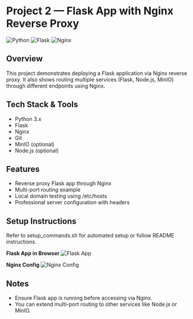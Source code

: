 # Project 2 — Flask App with Nginx Reverse Proxy

![Python](https://img.shields.io/badge/Python-3.11-blue)
![Flask](https://img.shields.io/badge/Flask-2.3-green)
![Nginx](https://img.shields.io/badge/Nginx-latest-orange)

## Overview
This project demonstrates deploying a Flask application via Nginx reverse proxy. It also shows routing multiple services (Flask, Node.js, MinIO) through different endpoints using Nginx.

## Tech Stack & Tools
- Python 3.x
- Flask
- Nginx
- Git
- MinIO (optional)
- Node.js (optional)

## Features
- Reverse proxy Flask app through Nginx
- Multi-port routing example
- Local domain testing using /etc/hosts
- Professional server configuration with headers

## Setup Instructions
Refer to setup_commands.sh for automated setup or follow README instructions.


**Flask App in Browser**
![Flask App](docs/flask_app.png)

**Nginx Config**
![Nginx Config](docs/nginx_config.png)

## Notes
- Ensure Flask app is running before accessing via Nginx.
- You can extend multi-port routing to other services like Node.js or MinIO.
